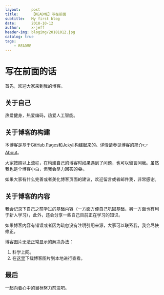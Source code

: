 ```yaml
---
layout:     post
title:      【README】写在前面
subtitle:   My first blog
date:       2018-10-12
author:     x-jeff
header-img: blogimg/20181012.jpg
catalog: true
tags:
    - README
---
```


# 写在前面的话
首先，欢迎大家来到我的博客。

## 关于自己

热爱健身，热爱编码，热爱人工智能。

## 关于博客的构建
本博客是基于[GitHub Pages](https://pages.github.com)和[Jekyll](https://www.jekyll.com.cn)构建起来的。详情请参见博客的简介👉[About](https://x-jeff.github.io/about/)。

大家按照以上流程，在构建自己的博客时如果遇到了问题，也可以留言问我。虽然我也是个博客小白，但我会尽力回答的😂。

如果大家有什么完善或者美化博客页面的建议，欢迎留言或者邮件我，非常感谢。

## 关于博客的内容
我会记录下自己之前学过的基础内容（一方面方便自己巩固基础，另一方面也有利于新人学习），此外，还会分享一些自己目前正在学习的知识。

如果博客内容有错误或者因为疏忽没有注明引用来源，大家可以联系我，我会尽快修正。

博客图片无法正常显示的解决办法：

1. 科学上网。
2. 在[这里](https://github.com/x-jeff/BlogImage)下载博客图片到本地进行查看。

## 最后
一起向着心中的目标努力前进吧。
